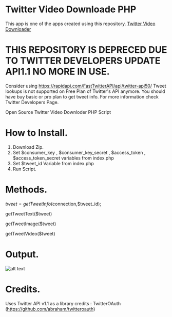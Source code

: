 # Twitter Video Downloade PHP

This app is one of the apps created using this repository.
[Twitter Video Downloader](https://play.google.com/store/apps/details?id=com.videodownloader.twittervideoindir)

# THIS REPOSITORY IS DEPRECED DUE TO TWITTER DEVELOPERS UPDATE API1.1 NO MORE IN USE. 
Consider using https://rapidapi.com/FastTwitterAPI/api/twitter-api50/
Tweet lookups is not supported on Free Plan of Twitter's API anymore. You should have buy basic or pro plan to get tweet info. For more information check Twitter Developers Page. 

Open Source Twitter Video Downloder PHP Script

# How to Install.

1. Download Zip.
2. Set $consumer_key , $consumer_key_secret , $access_token , $access_token_secret variables from index.php
3. Set $tweet_id Variable from index.php
4. Run Script.

# Methods.

$tweet = getTweetInfo($connection,$tweet_id);

getTweetText($tweet)

getTweetImage($tweet)

getTweetVideo($tweet)

# Output.

![alt text](https://github.com/mahirozdin/Twitter-Video-Downloader/blob/master/sc1.png)

# Credits.

Uses Twitter API v1.1 as a library credits : TwitterOAuth (https://github.com/abraham/twitteroauth)
